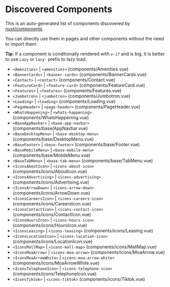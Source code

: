 # Discovered Components

This is an auto-generated list of components discovered by [nuxt/components](https://github.com/nuxt/components).

You can directly use them in pages and other components without the need to import them.

**Tip:** If a component is conditionally rendered with `v-if` and is big, it is better to use `Lazy` or `lazy-` prefix to lazy load.

- `<Amenities>` | `<amenities>` (components/Amenities.vue)
- `<BannerCards>` | `<banner-cards>` (components/BannerCards.vue)
- `<Contact>` | `<contact>` (components/Contact.vue)
- `<FeatureCard>` | `<feature-card>` (components/FeatureCard.vue)
- `<Features>` | `<features>` (components/Features.vue)
- `<Jumbotron>` | `<jumbotron>` (components/Jumbotron.vue)
- `<Loading>` | `<loading>` (components/Loading.vue)
- `<PageHeader>` | `<page-header>` (components/PageHeader.vue)
- `<WhatsHappening>` | `<whats-happening>` (components/WhatsHappening.vue)
- `<BaseAppNavbar>` | `<base-app-navbar>` (components/base/AppNavbar.vue)
- `<BaseDesktopMenu>` | `<base-desktop-menu>` (components/base/DesktopMenu.vue)
- `<BaseFooter>` | `<base-footer>` (components/base/Footer.vue)
- `<BaseMobileMenu>` | `<base-mobile-menu>` (components/base/MobileMenu.vue)
- `<BaseTabMenu>` | `<base-tab-menu>` (components/base/TabMenu.vue)
- `<IconsAboutIcon>` | `<icons-about-icon>` (components/icons/AboutIcon.vue)
- `<IconsAdvertising>` | `<icons-advertising>` (components/icons/Advertising.vue)
- `<IconsArrowDown>` | `<icons-arrow-down>` (components/icons/ArrowDown.vue)
- `<IconsCareersIcon>` | `<icons-careers-icon>` (components/icons/CareersIcon.vue)
- `<IconsContactIcon>` | `<icons-contact-icon>` (components/icons/ContactIcon.vue)
- `<IconsHoursIcon>` | `<icons-hours-icon>` (components/icons/HoursIcon.vue)
- `<IconsLeasing>` | `<icons-leasing>` (components/icons/Leasing.vue)
- `<IconsLocationIcon>` | `<icons-location-icon>` (components/icons/LocationIcon.vue)
- `<IconsMallMap>` | `<icons-mall-map>` (components/icons/MallMap.vue)
- `<IconsMoaArrow>` | `<icons-moa-arrow>` (components/icons/MoaArrow.vue)
- `<IconsMoaArrowWhite>` | `<icons-moa-arrow-white>` (components/icons/MoaArrowWhite.vue)
- `<IconsTelephoneIcon>` | `<icons-telephone-icon>` (components/icons/TelephoneIcon.vue)
- `<IconsTiktok>` | `<icons-tiktok>` (components/icons/Tiktok.vue)
